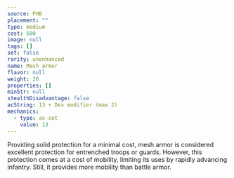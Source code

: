 ```yaml
---
source: PHB
placement: ""
type: medium
cost: 500
image: null
tags: []
set: false
rarity: unenhanced
name: Mesh armor
flavor: null
weight: 20
properties: []
minStr: null
stealthDisadvantage: false
acString: 13 + Dex modifier (max 2)
mechanics:
  - type: ac-set
    value: 13
---
```

Providing solid protection for a minimal cost, mesh armor is considered excellent protection for entrenched troops or guards. However, this protection comes at a cost of mobility, limiting its uses by rapidly advancing infantry. Still, it provides more mobility than battle armor.